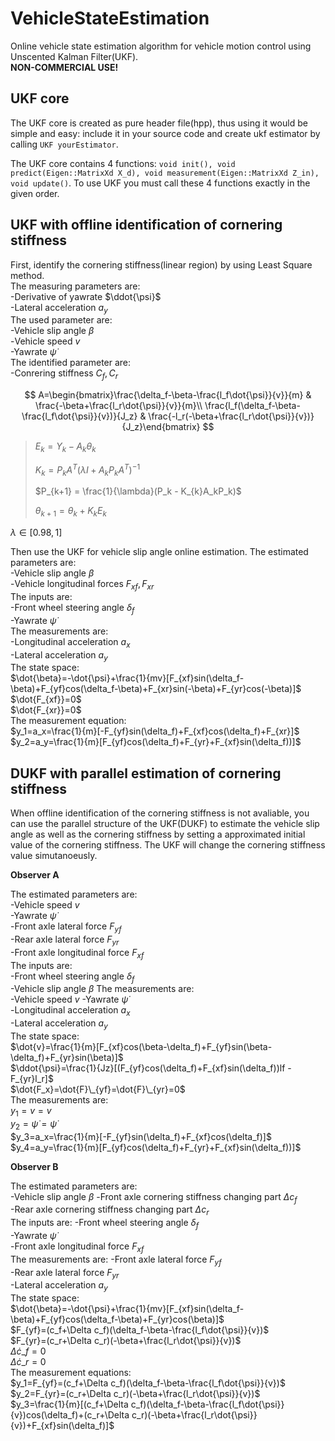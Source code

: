 # VehicleStateEstimation
Online vehicle state estimation algorithm for vehicle motion control using Unscented Kalman Filter(UKF).  
**NON-COMMERCIAL USE!**

## UKF core
The UKF core is created as pure header file(hpp), thus using it would be simple and easy: include it in your source code and create ukf estimator by calling `UKF yourEstimator`.

The UKF core contains 4 functions: `void init(), void predict(Eigen::MatrixXd X_d), void measurement(Eigen::MatrixXd Z_in), void update()`. To use UKF you must call these 4 functions exactly in the given order.

## UKF with offline identification of cornering stiffness
First, identify the cornering stiffness(linear region) by using Least Square method.  
The measuring parameters are:  
-Derivative of yawrate $\ddot{\psi}$  
-Lateral acceleration $a_y$  
The used parameter are:  
-Vehicle slip angle $\beta$  
-Vehicle speed $v$  
-Yawrate $\dot{\psi}$  
The identified parameter are:  
-Conrering stiffness $C_f,C_r$  

$$
  A=\begin{bmatrix}\frac{\delta_f-\beta-\frac{l_f\dot{\psi}}{v}}{m} & \frac{-\beta+\frac{l_r\dot{\psi}}{v}}{m}\\
  \frac{l_f(\delta_f-\beta-\frac{l_f\dot{\psi}}{v})}{J_z} & \frac{-l_r(-\beta+\frac{l_r\dot{\psi}}{v})}{J_z}\end{bmatrix}
$$

> $E_k = Y_k - A_k\theta_k$
> 
> 
> $K_{k} = P_kA^T(\lambda I+A_kP_kA^T)^{-1}$
> 
> $P_{k+1} = \frac{1}{\lambda}(P_k - K_{k}A_kP_k)$
> 
> $\theta_{k+1} =\theta_k+K_{k}E_k$
>   

$\lambda \in[0.98,1]$  

Then use the UKF for vehicle slip angle online estimation.
The estimated parameters are:  
-Vehicle slip angle $\beta$  
-Vehicle longitudinal forces $F_{xf}, F_{xr}$  
The inputs are:  
-Front wheel steering angle $\delta_f$  
-Yawrate $\dot{\psi}$  
The measurements are:  
-Longitudinal acceleration $a_x$  
-Lateral acceleration $a_y$  
The state space:  
$\dot{\beta}=-\dot{\psi}+\frac{1}{mv}[F_{xf}sin(\delta_f-\beta)+F_{yf}cos(\delta_f-\beta)+F_{xr}sin(-\beta)+F_{yr}cos(-\beta)]$
$\dot{F_{xf}}=0$  
$\dot{F_{xr}}=0$  
The measurement equation:  
$y_1=a_x=\frac{1}{m}[-F_{yf}sin(\delta_f)+F_{xf}cos(\delta_f)+F_{xr}]$
$y_2=a_y=\frac{1}{m}[F_{yf}cos(\delta_f)+F_{yr}+F_{xf}sin(\delta_f))]$  

## DUKF with parallel estimation of cornering stiffness  
When offline identification of the cornering stiffness is not avaliable, you can use the parallel structure of the UKF(DUKF) to estimate the vehicle slip angle as well as the cornering stiffness by setting a approximated initial value of the cornering stiffness. The UKF will change the cornering stiffness value simutanoeusly.  

**Observer A**

The estimated parameters are:  
-Vehicle speed $v$  
-Yawrate $\dot{\psi}$  
-Front axle lateral force $F_{yf}$  
-Rear axle lateral force $F_{yr}$  
-Front axle longitudinal force $F_{xf}$  
The inputs are:  
-Front wheel steering angle $\delta_f$  
-Vehicle slip angle $\beta$ 
The measurements are:  
-Vehicle speed $v$ 
-Yawrate $\dot{\psi}$  
-Longitudinal acceleration $a_x$  
-Lateral acceleration $a_y$  
The state space:  
$\dot{v}=\frac{1}{m}[F_{xf}cos(\beta-\delta_f)+F_{yf}sin(\beta-\delta_f)+F_{yr}sin(\beta)]$  
$\ddot{\psi}=\frac{1}{Jz}[(F_{yf}cos(\delta_f)+F_{xf}sin(\delta_f))lf - F_{yr}l_r]$  
$\dot{F_x}=\dot{F}\_{yf}=\dot{F}\_{yr}=0$  
The measurements are:  
$y_1=v=v$  
$y_2=\dot{\psi}=\dot{\psi}$  
$y_3=a_x=\frac{1}{m}[-F_{yf}sin(\delta_f)+F_{xf}cos(\delta_f)]$  
$y_4=a_y=\frac{1}{m}[F_{yf}cos(\delta_f)+F_{yr}+F_{xf}sin(\delta_f))]$  

**Observer B**

The estimated parameters are:  
-Vehicle slip angle $\beta$ 
-Front axle cornering stiffness changing part $\Delta c_f$  
-Rear axle cornering stiffness changing part $\Delta c_r$  
The inputs are: 
-Front wheel steering angle $\delta_f$  
-Yawrate $\dot{\psi}$  
-Front axle longitudinal force $F_{xf}$  
The measurements are:
-Front axle lateral force $F_{yf}$  
-Rear axle lateral force $F_{yr}$  
-Lateral acceleration $a_y$  
The state space:  
$\dot{\beta}=-\dot{\psi}+\frac{1}{mv}[F_{xf}sin(\delta_f-\beta)+F_{yf}cos(\delta_f-\beta)+F_{yr}cos(\beta)]$  
$F_{yf}=(c_f+\Delta c_f)(\delta_f-\beta-\frac{l_f\dot{\psi}}{v})$  
$F_{yr}=(c_r+\Delta c_r)(-\beta+\frac{l_r\dot{\psi}}{v})$  
$\Delta \dot{c}\_f = 0$  
$\Delta \dot{c}\_r = 0$  
The measurement equations:  
$y_1=F_{yf}=(c_f+\Delta c_f)(\delta_f-\beta-\frac{l_f\dot{\psi}}{v})$  
$y_2=F_{yr}=(c_r+\Delta c_r)(-\beta+\frac{l_r\dot{\psi}}{v})$  
$y_3=\frac{1}{m}[(c_f+\Delta c_f)(\delta_f-\beta-\frac{l_f\dot{\psi}}{v})cos(\delta_f)+(c_r+\Delta c_r)(-\beta+\frac{l_r\dot{\psi}}{v})+F_{xf}sin(\delta_f)]$  

